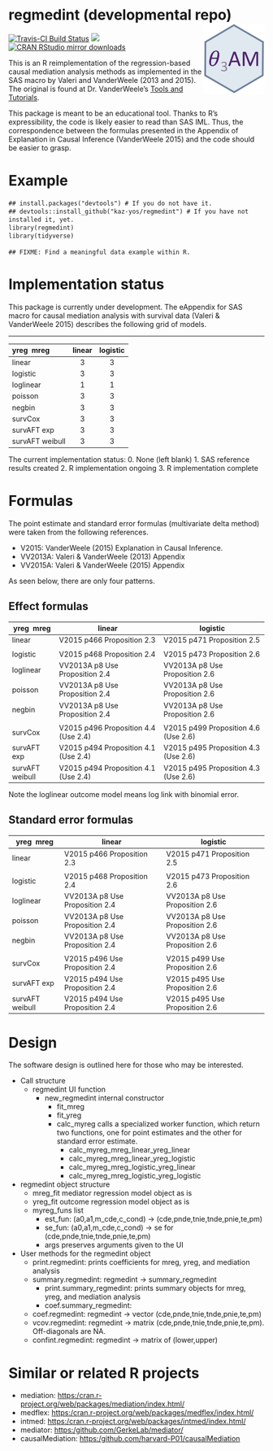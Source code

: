regmedint (developmental repo) <img src="hex.png" align="right" height="139"/>
==============================================================================

[![Travis-CI Build
Status](https://travis-ci.org/kaz-yos/regmedint.svg?branch=master)](https://travis-ci.org/kaz-yos/regmedint)
[![](http://www.r-pkg.org/badges/version/regmedint)](http://www.r-pkg.org/pkg/regmedint)
[![CRAN RStudio mirror
downloads](http://cranlogs.r-pkg.org/badges/regmedint)](http://www.r-pkg.org/pkg/regmedint)

This is an R reimplementation of the regression-based causal mediation
analysis methods as implemented in the SAS macro by Valeri and
VanderWeele (2013 and 2015). The original is found at Dr. VanderWeele’s
[Tools and
Tutorials](https://www.hsph.harvard.edu/tyler-vanderweele/tools-and-tutorials/).

This package is meant to be an educational tool. Thanks to R’s
expressibility, the code is likely easier to read than SAS IML. Thus,
the correspondence between the formulas presented in the Appendix of
Explanation in Causal Inference (VanderWeele 2015) and the code should
be easier to grasp.

Example
=======

    ## install.packages("devtools") # If you do not have it.
    ## devtools::install_github("kaz-yos/regmedint") # If you have not installed it, yet.
    library(regmedint)
    library(tidyverse)

    ## FIXME: Find a meaningful data example within R.

Implementation status
=====================

This package is currently under development. The eAppendix for SAS macro
for causal mediation analysis with survival data (Valeri & VanderWeele
2015) describes the following grid of models.

<table border="2" cellspacing="0" cellpadding="6" rules="groups" frame="hsides">

<table>
<thead>
<tr class="header">
<th style="text-align: left;">yreg  mreg</th>
<th style="text-align: center;">linear</th>
<th style="text-align: center;">logistic</th>
</tr>
</thead>
<tbody>
<tr class="odd">
<td style="text-align: left;">linear</td>
<td style="text-align: center;">3</td>
<td style="text-align: center;">3</td>
</tr>
<tr class="even">
<td style="text-align: left;">logistic</td>
<td style="text-align: center;">3</td>
<td style="text-align: center;">3</td>
</tr>
<tr class="odd">
<td style="text-align: left;">loglinear</td>
<td style="text-align: center;">1</td>
<td style="text-align: center;">1</td>
</tr>
<tr class="even">
<td style="text-align: left;">poisson</td>
<td style="text-align: center;">3</td>
<td style="text-align: center;">3</td>
</tr>
<tr class="odd">
<td style="text-align: left;">negbin</td>
<td style="text-align: center;">3</td>
<td style="text-align: center;">3</td>
</tr>
<tr class="even">
<td style="text-align: left;">survCox</td>
<td style="text-align: center;">3</td>
<td style="text-align: center;">3</td>
</tr>
<tr class="odd">
<td style="text-align: left;">survAFT exp</td>
<td style="text-align: center;">3</td>
<td style="text-align: center;">3</td>
</tr>
<tr class="even">
<td style="text-align: left;">survAFT weibull</td>
<td style="text-align: center;">3</td>
<td style="text-align: center;">3</td>
</tr>
</tbody>
</table>

The current implementation status: 0. None (left blank) 1. SAS reference
results created 2. R implementation ongoing 3. R implementation complete

Formulas
========

The point estimate and standard error formulas (multivariate delta
method) were taken from the following references.

-   V2015: VanderWeele (2015) Explanation in Causal Inference.
-   VV2013A: Valeri & VanderWeele (2013) Appendix
-   VV2015A: Valeri & VanderWeele (2015) Appendix

As seen below, there are only four patterns.

Effect formulas
---------------

<table>
<colgroup>
<col style="width: 18%" />
<col style="width: 40%" />
<col style="width: 40%" />
</colgroup>
<thead>
<tr class="header">
<th>yreg  mreg</th>
<th>linear</th>
<th>logistic</th>
</tr>
</thead>
<tbody>
<tr class="odd">
<td>linear</td>
<td>V2015 p466 Proposition 2.3</td>
<td>V2015 p471 Proposition 2.5</td>
</tr>
<tr class="even">
<td></td>
<td></td>
<td></td>
</tr>
<tr class="odd">
<td>logistic</td>
<td>V2015 p468 Proposition 2.4</td>
<td>V2015 p473 Proposition 2.6</td>
</tr>
<tr class="even">
<td>loglinear</td>
<td>VV2013A p8 Use Proposition 2.4</td>
<td>VV2013A p8 Use Proposition 2.6</td>
</tr>
<tr class="odd">
<td>poisson</td>
<td>VV2013A p8 Use Proposition 2.4</td>
<td>VV2013A p8 Use Proposition 2.6</td>
</tr>
<tr class="even">
<td>negbin</td>
<td>VV2013A p8 Use Proposition 2.4</td>
<td>VV2013A p8 Use Proposition 2.6</td>
</tr>
<tr class="odd">
<td></td>
<td></td>
<td></td>
</tr>
<tr class="even">
<td>survCox</td>
<td>V2015 p496 Proposition 4.4 (Use 2.4)</td>
<td>V2015 p499 Proposition 4.6 (Use 2.6)</td>
</tr>
<tr class="odd">
<td>survAFT exp</td>
<td>V2015 p494 Proposition 4.1 (Use 2.4)</td>
<td>V2015 p495 Proposition 4.3 (Use 2.6)</td>
</tr>
<tr class="even">
<td>survAFT weibull</td>
<td>V2015 p494 Proposition 4.1 (Use 2.4)</td>
<td>V2015 p495 Proposition 4.3 (Use 2.6)</td>
</tr>
</tbody>
</table>

Note the loglinear outcome model means log link with binomial error.

Standard error formulas
-----------------------

<table>
<colgroup>
<col style="width: 20%" />
<col style="width: 39%" />
<col style="width: 39%" />
</colgroup>
<thead>
<tr class="header">
<th>yreg  mreg</th>
<th>linear</th>
<th>logistic</th>
</tr>
</thead>
<tbody>
<tr class="odd">
<td>linear</td>
<td>V2015 p466 Proposition 2.3</td>
<td>V2015 p471 Proposition 2.5</td>
</tr>
<tr class="even">
<td></td>
<td></td>
<td></td>
</tr>
<tr class="odd">
<td>logistic</td>
<td>V2015 p468 Proposition 2.4</td>
<td>V2015 p473 Proposition 2.6</td>
</tr>
<tr class="even">
<td>loglinear</td>
<td>VV2013A p8 Use Proposition 2.4</td>
<td>VV2013A p8 Use Proposition 2.6</td>
</tr>
<tr class="odd">
<td>poisson</td>
<td>VV2013A p8 Use Proposition 2.4</td>
<td>VV2013A p8 Use Proposition 2.6</td>
</tr>
<tr class="even">
<td>negbin</td>
<td>VV2013A p8 Use Proposition 2.4</td>
<td>VV2013A p8 Use Proposition 2.6</td>
</tr>
<tr class="odd">
<td></td>
<td></td>
<td></td>
</tr>
<tr class="even">
<td>survCox</td>
<td>V2015 p496 Use Proposition 2.4</td>
<td>V2015 p499 Use Proposition 2.6</td>
</tr>
<tr class="odd">
<td>survAFT exp</td>
<td>V2015 p494 Use Proposition 2.4</td>
<td>V2015 p495 Use Proposition 2.6</td>
</tr>
<tr class="even">
<td>survAFT weibull</td>
<td>V2015 p494 Use Proposition 2.4</td>
<td>V2015 p495 Use Proposition 2.6</td>
</tr>
</tbody>
</table>

Design
======

The software design is outlined here for those who may be interested.

-   Call structure
    -   regmedint UI function
        -   new\_regmedint internal constructor
            -   fit\_mreg
            -   fit\_yreg
            -   calc\_myreg calls a specialized worker function, which
                return two functions, one for point estimates and the
                other for standard error estimate.
                -   calc\_myreg\_mreg\_linear\_yreg\_linear
                -   calc\_myreg\_mreg\_linear\_yreg\_logistic
                -   calc\_myreg\_mreg\_logistic\_yreg\_linear
                -   calc\_myreg\_mreg\_logistic\_yreg\_logistic
-   regmedint object structure
    -   mreg\_fit mediator regression model object as is
    -   yreg\_fit outcome regression model object as is
    -   myreg\_funs list
        -   est\_fun: (a0,a1,m\_cde,c\_cond) →
            (cde,pnde,tnie,tnde,pnie,te,pm)
        -   se\_fun: (a0,a1,m\_cde,c\_cond) → se for
            (cde,pnde,tnie,tnde,pnie,te,pm)
        -   args preserves arguments given to the UI
-   User methods for the regmedint object
    -   print.regmedint: prints coefficients for mreg, yreg, and
        mediation analysis
    -   summary.regmedint: regmedint → summary\_regmedint
        -   print.summary\_regmedint: prints summary objects for mreg,
            yreg, and mediation analysis
        -   coef.summary\_regmedint:
    -   coef.regmedint: regmedint → vector
        (cde,pnde,tnie,tnde,pnie,te,pm)
    -   vcov.regmedint: regmedint → matrix
        (cde,pnde,tnie,tnde,pnie,te,pm). Off-diagonals are NA.
    -   confint.regmedint: regmedint → matrix of (lower,upper)

Similar or related R projects
=============================

-   mediation:
    <a href="https:/cran.r-project.org/web/packages/mediation/index.html/" class="uri">https:/cran.r-project.org/web/packages/mediation/index.html/</a>
-   medflex:
    <a href="https:/cran.r-project.org/web/packages/medflex/index.html/" class="uri">https:/cran.r-project.org/web/packages/medflex/index.html/</a>
-   intmed:
    <a href="https:/cran.r-project.org/web/packages/intmed/index.html/" class="uri">https:/cran.r-project.org/web/packages/intmed/index.html/</a>
-   mediator:
    <a href="https:/github.com/GerkeLab/mediator/" class="uri">https:/github.com/GerkeLab/mediator/</a>
-   causalMediation:
    <a href="https:/github.com/harvard-P01/causalMediation" class="uri">https:/github.com/harvard-P01/causalMediation</a>
